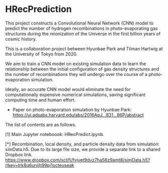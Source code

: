 # HRecPrediction

This project constructs a Convolutional Neural Network (CNN) model to predict the number of hydrogen recombinations in photo-evaporating gas structures during the reionization of the Universe in the first billion years of cosmic history.

This is a collaboration project between Hyunbae Park and Tilman Hartwig at the University of Tokyo from 2020.

We aim to train a CNN model on existing simulation data to learn the relationship between the initial configuration of gas density structures and the number of recombinations they will undergo over the course of a photo-evaporation simulation.

Ideally, an accurate CNN model would eliminate the need for computationally expensive numerical simulations, saving significant computing time and human effort.

- Paper on photo-evaporation simulation by Hyunbae Park: https://ui.adsabs.harvard.edu/abs/2016ApJ...831...86P/abstract

The list of contents are as follows.

[1] Main Jupyter noteboook: HRecPredict.ipynb.

[*] Recombination, local density, and particle density data from simulation: simData.h5. Due to its large file size, we provide a separate link to a shared Dropbox link. 
https://www.dropbox.com/scl/fi/fvjvet9dvz7ha56z9amt8/simData.h5?rlkey=trk8q6unijh99pj1octeuseak
